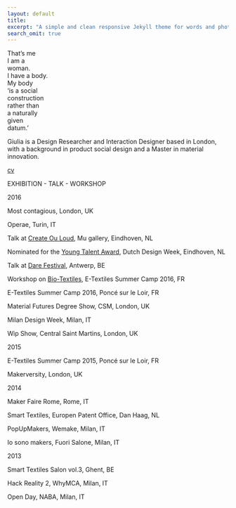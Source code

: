 ```yaml
---
layout: default
title: 
excerpt: "A simple and clean responsive Jekyll theme for words and photos."
search_omit: true
---
```

That’s me  
I am a  
woman.  
I have a body.  
My body  
‘is a social  
construction  
rather than  
a naturally  
given  
datum.’  


Giulia is a Design Researcher and Interaction Designer based in London, with a background in product social design and a Master in material innovation.


[cv](http://issuu.com/giuliatomasello4/docs/cv_giulia_tomasello)



EXHIBITION - TALK - WORKSHOP

2016

Most contagious, London, UK

Operae, Turin, IT

Talk at [Create Ou Loud](http://www.facebook.com/events/1602425956732689/), Mu gallery, Eindhoven, NL

Nominated for the [Young Talent Award](http://www.manifestations.nl/index.php/category/young-talent/?lang=en), Dutch Design Week, Eindhoven, NL

Talk at [Dare Festival](http://darefest16.sched.org/speaker/giulia_tomasello.1v2dimwn), Antwerp, BE

Workshop on [Bio-Textiles](http://etextile-summercamp.org/2016/bio-textiles/), E-Textiles Summer Camp 2016, FR

E-Textiles Summer Camp 2016, Poncé sur le Loir, FR

Material Futures Degree Show, CSM, London, UK

Milan Design Week, Milan, IT

Wip Show, Central Saint Martins, London, UK


2015

E-Textiles Summer Camp 2015, Poncé sur le Loir, FR

Makerversity, London, UK


2014

Maker Faire Rome, Rome, IT

Smart Textiles, Europen Patent Office, Dan Haag, NL

PopUpMakers, Wemake, Milan, IT

Io sono makers, Fuori Salone, Milan, IT


2013

Smart Textiles Salon vol.3, Ghent, BE

Hack Reality 2, WhyMCA, Milan, IT

Open Day, NABA, Milan, IT




